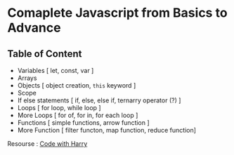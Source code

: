 # Comaplete Javascript from Basics to Advance 

## Table of Content 

- Variables [ let, const, var ]
- Arrays 
- Objects [ object creation, `this` keyword ]
- Scope
- If else statements [ if, else, else if, ternarry operator (?) ]
- Loops [ for loop, while loop ]
- More Loops [ for of, for in, for each loop ]
- Functions [ simple functions, arrow function ]
- More Function [ filter functon, map function, reduce function]

Resourse : [Code with Harry](https://www.codewithharry.com/tutorial/functions-in-js/)